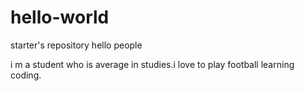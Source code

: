 # hello-world
starter's repository
hello people

i m a student who is average in studies.i love to play football
learning coding.
